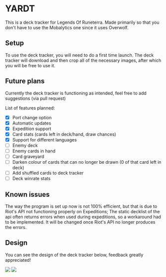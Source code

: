 # YARDT
This is a deck tracker for Legends Of Runeterra. Made primarily so that you don't have to use the Mobalytics one since it uses Overwolf.

## Setup

To use the deck tracker, you will need to do a first time launch. The deck tracker will download and then crop all of the necessary images, after which you will be free to use it. 

## Future plans

Currently the deck tracker is functioning as intended, feel free to add suggestions (via pull request)

List of features planned:

 - [x] Port change option
 - [x] Automatic updates
 - [x] Expedition support
 - [x] Card stats (cards left in deck/hand, draw chances)
 - [x] Support for different languages
 - [ ] Enemy deck
 - [ ] Enemy cards in hand
 - [ ] Card graveyard
 - [ ] Darken colour of cards that can no longer be drawn (0 of that card left in deck)
 - [ ] Add shuffled cards to deck tracker
 - [ ] Deck winrate stats

## Known issues

The way the program is set up now is not 100% efficient, but that is due to Riot's API not functioning properly on Expeditions; The static decklist of the api often returns errors when used during expeditions, so a workaround had to be implemented. It will be changed once Riot's API no longer produces the errors.

## Design

You can see the design of the deck tracker below, feedback greatly appreciated!

![](https://i.imgur.com/8nobIgy.png)
![](https://i.imgur.com/bKfAuS1.png)
